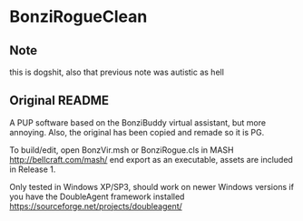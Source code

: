 # BonziRogueClean
## Note
this is dogshit, also that previous note was autistic as hell
## Original README
A PUP software based on the BonziBuddy virtual assistant, but more annoying.
Also, the original has been copied and remade so it is PG.

To build/edit, open BonzVir.msh or BonziRogue.cls in MASH http://bellcraft.com/mash/ end export as an executable, assets are included in Release 1.

Only tested in Windows XP/SP3, should work on newer Windows versions if you have the DoubleAgent framework installed https://sourceforge.net/projects/doubleagent/
